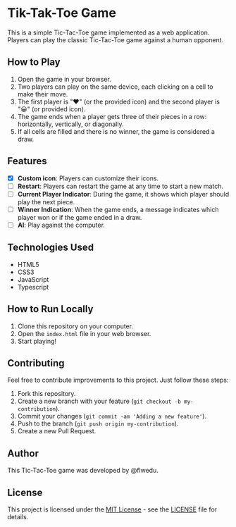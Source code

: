 # Tik-Tak-Toe Game

This is a simple Tic-Tac-Toe game implemented as a web application. Players can play the classic Tic-Tac-Toe game against a human opponent.

## How to Play

1. Open the game in your browser.
2. Two players can play on the same device, each clicking on a cell to make their move.
3. The first player is "❤️" (or the provided icon) and the second player is "😀" (or provided icon).
4. The game ends when a player gets three of their pieces in a row: horizontally, vertically, or diagonally.
5. If all cells are filled and there is no winner, the game is considered a draw.

## Features

- [x] **Custom icon**: Players can customize their icons.
- [ ] **Restart**: Players can restart the game at any time to start a new match.
- [ ] **Current Player Indicator**: During the game, it shows which player should play the next piece.
- [ ] **Winner Indication**: When the game ends, a message indicates which player won or if the game ended in a draw.
- [ ] **AI**: Play against the computer.

## Technologies Used

- HTML5
- CSS3
- JavaScript
- Typescript

## How to Run Locally

1. Clone this repository on your computer.
2. Open the `index.html` file in your web browser.
3. Start playing!

## Contributing

Feel free to contribute improvements to this project. Just follow these steps:

1. Fork this repository.
2. Create a new branch with your feature (`git checkout -b my-contribution`).
3. Commit your changes (`git commit -am 'Adding a new feature'`).
4. Push to the branch (`git push origin my-contribution`).
5. Create a new Pull Request.

## Author

This Tic-Tac-Toe game was developed by @flwedu.

## License

This project is licensed under the [MIT License](https://opensource.org/licenses/MIT) - see the [LICENSE](LICENSE) file for details.
